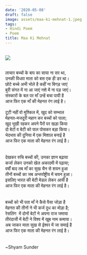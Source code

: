 ```yaml
---
date: '2020-05-08'
draft: false
image: assets/maa-ki-mehnat-1.jpeg
tags:
- Hindi Poem
- Poem
title: Maa Ki Mehnat
---
```

\
[![](https://1.bp.blogspot.com/-oVAQMhlD2_E/Xx0ltLyToRI/AAAAAAAAEGU/6X2rgTHOsX0M6ZHH7QXWUeT0KtyohXsdgCPcBGAYYCw/w538-h358/motherhh.jpg)](https://1.bp.blogspot.com/-oVAQMhlD2_E/Xx0ltLyToRI/AAAAAAAAEGU/6X2rgTHOsX0M6ZHH7QXWUeT0KtyohXsdgCPcBGAYYCw/s275/motherhh.jpg)  
  
  
  
  \
लाचार बच्चों के बाप का साया ना सर था,   \
उनकी विधवा माता को बस एक ही डर था।   \
छोटे बच्चे अभी भोले है कहीं ना बिगड़ जाएं   \
बुरी संगत में ना आ जाएं नशे में ना पड़ जाएं।   \
संस्कारों के बल पर माँ उन्हें बचा पायी है   \
आज फिर एक माँ की मेहनत रंग लाई है।   \
  \
टूटी नहीं वो मुश्किल में, खुद को सम्भाल   \
मेहनत-मजदूरी महान कर बच्चों को पाला;   \
खुद भूखी रहकर अपने पैरों पर खड़ा किया   \
दो बेटों व बेटी को पाल पोसकर बड़ा किया।   \
भेदभाव की दुनिया में एक मिशाल बनाई है   \
आज फिर एक माता की मेहनत रंग लाई है।   \
  \
  \
देखकर रुचि बच्चों की, उनका ज्ञान बढ़ाया   \
कर्जा लेकर उनको खेल अकादमी में पढ़ाया;\
वर्षों बाद तब माँ का सुख चैन से शयन हुआ   \
तीनों बच्चों का जब अन्तर्राष्ट्रीय में चयन हुआ।   \
इसलिए भारत की बेटी मेडल लेकर आयी है   \
आज फिर एक माता की मेहनत रंग लाई है।   \
  \
  \
बच्चों को भी पता माँ ने कैसे पैसा जोड़ा है   \
मेहनत की तीनों ने भी कर्ज दुध का मोड़ा है;  \
रेसलिंग  में दोनों बेटों ने अपना राज जमाया   \
तीरंदाजी में बेटी ने विश्व में खूब नाम कमाया।   \
अब जाकर माता सुख से ईश्वर में जा समाई है   \
आज फिर एक माता की मेहनत रंग लाई है।\
  \
  \
~Shyam Sunder